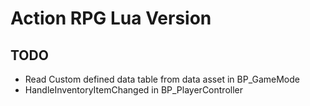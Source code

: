 # Action RPG Lua Version #

## TODO ##

* Read Custom defined data table from data asset in BP_GameMode
* HandleInventoryItemChanged in BP_PlayerController
